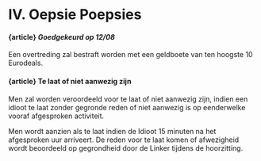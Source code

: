 # IV. Oepsie Poepsies

#### {article} _Goedgekeurd op 12/08_
Een overtreding zal bestraft worden met een geldboete van ten hoogste 10 Eurodeals.

#### {article} Te laat of niet aanwezig zijn
Men zal worden veroordeeld voor te laat of niet aanwezig zijn, indien een idioot te laat zonder gegronde reden of niet aanwezig is op eenderwelke vooraf afgesproken activiteit.

Men wordt aanzien als te laat indien de Idioot 15 minuten na het afgesproken uur arriveert.
De reden voor te laat komen of afwezigheid wordt beoordeeld op gegrondheid door de Linker tijdens de hoorzitting.